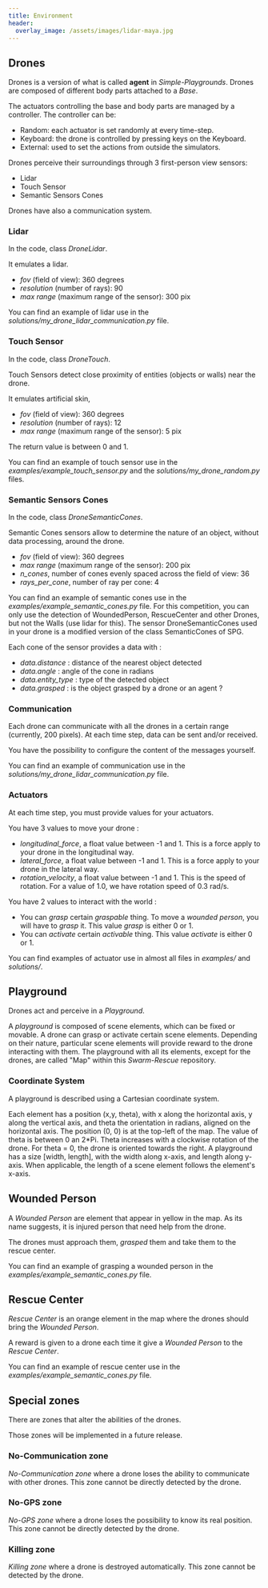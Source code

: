```yaml
---
title: Environment
header:
  overlay_image: /assets/images/lidar-maya.jpg
---
```

<!-- ![image-env](/assets/images/lidar-maya.jpg){: width="100%" } -->

## Drones

Drones is a version of what is called **agent** in *Simple-Playgrounds*.
Drones are composed of different body parts attached to a *Base*.

The actuators controlling the base and body parts are managed by a controller.
The controller can be:
- Random: each actuator is set randomly at every time-step.
- Keyboard: the drone is controlled by pressing keys on the Keyboard.
- External: used to set the actions from outside the simulators.

Drones perceive their surroundings through 3 first-person view sensors:
- Lidar
- Touch Sensor
- Semantic Sensors Cones

Drones have also a communication system.

### Lidar

In the code, class *DroneLidar*.

It emulates a lidar.

- *fov* (field of view): 360 degrees
- *resolution* (number of rays): 90
- *max range* (maximum range of the sensor): 300 pix

You can find an example of lidar use in the *solutions/my_drone_lidar_communication.py* file.

### Touch Sensor

In the code, class *DroneTouch*.

Touch Sensors detect close proximity of entities (objects or walls) near the drone.

It emulates artificial skin,

- *fov* (field of view): 360 degrees
- *resolution* (number of rays): 12
- *max range* (maximum range of the sensor): 5 pix

The return value is between 0 and 1.

You can find an example of touch sensor use in the *examples/example_touch_sensor.py* and the *solutions/my_drone_random.py* files.


### Semantic Sensors Cones

In the code, class *DroneSemanticCones*.

Semantic Cones sensors allow to determine the nature of an object, without data processing, around the drone.

- *fov* (field of view): 360 degrees
- *max range* (maximum range of the sensor): 200 pix
- *n_cones*, number of cones evenly spaced across the field of view: 36
- *rays_per_cone*, number of ray per cone: 4

You can find an example of semantic cones use in the *examples/example_semantic_cones.py* file. For this competition, you can only use the detection of WoundedPerson, RescueCenter and other Drones, but not the Walls (use lidar for this).
The sensor DroneSemanticCones used in your drone is a modified version of the class SemanticCones of SPG.

Each cone of the sensor provides a data with :
- *data.distance* : distance of the nearest object detected
- *data.angle* : angle of the cone in radians
- *data.entity_type* : type of the detected object
- *data.grasped* : is the object grasped by a drone or an agent ?


### Communication

Each drone can communicate with all the drones in a certain range (currently, 200 pixels).
At each time step, data can be sent and/or received.

You have the possibility to configure the content of the messages yourself.

You can find an example of communication use in the *solutions/my_drone_lidar_communication.py* file.


### Actuators

At each time step, you must provide values for your actuators.

You have 3 values to move your drone :
- *longitudinal_force*, a float value between -1 and 1. This is a force apply to your drone in the longitudinal way.
- *lateral_force*, a float value between -1 and 1. This is a force apply to your drone in the lateral way.
- *rotation_velocity*, a float value between -1 and 1. This is the speed of rotation. For a value of 1.0, we have rotation speed of 0.3 rad/s.

You have 2 values to interact with the world :
- You can *grasp* certain *graspable* thing. To move a *wounded person*, you will have to *grasp* it.
This value *grasp*  is either 0 or 1.
- You can *activate* certain *activable* thing. This value *activate*  is either 0 or 1.

You can find examples of actuator use in almost all files in *examples/* and *solutions/*.

## Playground

Drones act and perceive in a *Playground*.

A *playground* is composed of scene elements, which can be fixed or movable. A drone can grasp or activate certain scene elements. Depending on their nature, particular scene elements will provide reward to the drone interacting with them. The playground with all its elements, except for the drones, are called "Map" within this *Swarm-Rescue* repository.

### Coordinate System

A playground is described using a Cartesian coordinate system.

Each element has a position (x,y, theta), with x along the horizontal axis, y along the vertical axis, and theta the orientation in radians, aligned on the horizontal axis. The position (0, 0) is at the top-left of the map. The value of theta is between 0 an 2*Pi. Theta increases with a clockwise rotation of the drone. For theta = 0, the drone is oriented towards the right. A playground has a size [width, length], with the width along x-axis, and length along y-axis. When applicable, the length of a scene element follows the element's x-axis.

## Wounded Person

A *Wounded Person* are element that appear in yellow in the map. As its name suggests, it is injured person that need help from the drone.  

The drones must approach them, *grasped* them and take them to the rescue center.

You can find an example of grasping a wounded person in the *examples/example_semantic_cones.py* file.

## Rescue Center

*Rescue Center* is an orange element in the map where the drones should bring the *Wounded Person*.

A reward is given to a drone each time it give a *Wounded Person* to the *Rescue Center*.

You can find an example of rescue center use in the *examples/example_semantic_cones.py* file.

## Special zones

There are zones that alter the abilities of the drones.

Those zones will be implemented in a future release.

### No-Communication zone

*No-Communication zone* where a drone loses the ability to communicate with other drones.
This zone cannot be directly detected by the drone.

### No-GPS zone

*No-GPS zone* where a drone loses the possibility to know its real position.
This zone cannot be directly detected by the drone.

### Killing zone

*Killing zone* where a drone is destroyed automatically.
This zone cannot be detected by the drone.
